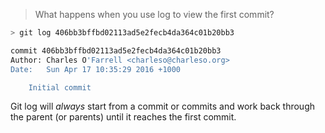 > What happens when you use log to view the first commit?

```sh
> git log 406bb3bffbd02113ad5e2fecb4da364c01b20bb3

commit 406bb3bffbd02113ad5e2fecb4da364c01b20bb3
Author: Charles O'Farrell <charleso@charleso.org>
Date:   Sun Apr 17 10:35:29 2016 +1000

    Initial commit
```

Git log will _always_ start from a commit or commits and
work back through the parent (or parents) until it reaches
the first commit.
